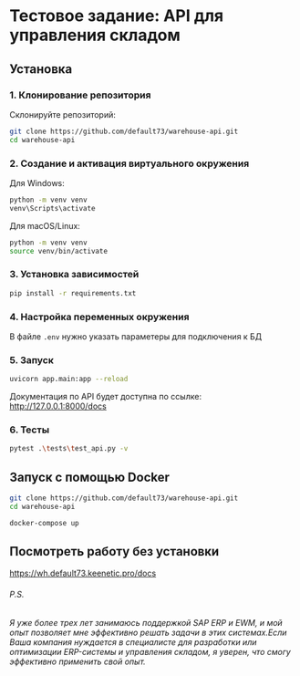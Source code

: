 # Тестовое задание: API для управления складом

## Установка

### 1. Клонирование репозитория

Склонируйте репозиторий:

```bash
git clone https://github.com/default73/warehouse-api.git
cd warehouse-api
```

### 2. Создание и активация виртуального окружения

Для Windows:
```bash
python -m venv venv
venv\Scripts\activate
```
Для macOS/Linux:
```bash
python -m venv venv
source venv/bin/activate
```

### 3. Установка зависимостей

```bash
pip install -r requirements.txt
```

### 4. Настройка переменных окружения
В файле `.env` нужно указать параметеры для подключения к БД


### 5. Запуск 

```bash
uvicorn app.main:app --reload
```
Документация по API будет доступна по ссылке: http://127.0.0.1:8000/docs

### 6. Тесты

```bash
pytest .\tests\test_api.py -v
```

## Запуск с помощью Docker

```bash
git clone https://github.com/default73/warehouse-api.git
cd warehouse-api
```
```bash
docker-compose up
```

## Посмотреть работу без установки
https://wh.default73.keenetic.pro/docs

###### P.S.
###### Я уже более трех лет занимаюсь поддержкой SAP ERP и EWM, и мой опыт позволяет мне эффективно решать задачи в этих системах.Если Ваша компания нуждается в специалисте для разработки или оптимизации ERP-системы и управления складом, я уверен, что смогу эффективно применить свой опыт.
